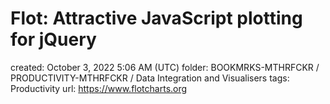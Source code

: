 # Flot: Attractive JavaScript plotting for jQuery

created: October 3, 2022 5:06 AM (UTC)
folder: BOOKMRKS-MTHRFCKR / PRODUCTIVITY-MTHRFCKR / Data Integration and Visualisers
tags: Productivity
url: https://www.flotcharts.org